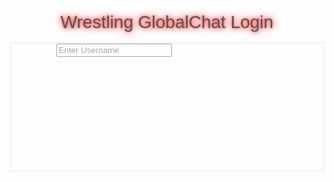 <!DOCTYPE html>
<html lang="en">
<head>
  <meta name="viewport" content="width=device-width, initial-scale=1">
  <style>
  body {font-family: Arial, Helvetica, sans-serif;
        background-image: url('https://cdn.discordapp.com/attachments/741006584510939216/1166345906669486090/IMG_4304.png');
        background-repeat: no-repeat;
        background-attachment: fixed;
        background-size: cover;
      opacity: 65%;
        color: white;
       }
  form {border: 3px solid #f1f1f1;}

  input[type=text], input[type=password] {
    width: 100%;
    padding: 12px 20px;
    margin: 8px 0;
    display: inline-block;
    border: 1px solid #ccc;
    box-sizing: border-box;
  }

  button {
    background-color: #04AA6D;
    color: white;
    padding: 14px 20px;
    margin: 8px 0;
    border: none;
    cursor: pointer;
    width: 100%;
  }

  button:hover {
    opacity: 0.8;
    }

    .cancelbtn {
      width: auto;
      padding: 10px 18px;
      background-color: #f44336;
    }

    .imgcontainer {
      text-align: center;
      margin: 24px 0 12px 0;
    }

    img.avatar {
      width: 40%;
        border-radius: 50%;
      }

  .container {
    padding: 16px;
  }

  span.psw {
    float: right;
    padding-top: 16px;
  }

  /* Change styles for span and cancel button on extra small screens */
  @media screen and (max-width: 300px) {
    span.psw {
       display: block;
       float: none;
    }
    .cancelbtn {
       width: 100%;
    }
  }
    p {
      text-align: center;
      text-shadow: 0 0 8px #FF0000, 0 0 3px #FF0000, 0 0 12px #FF0000, 0 0 10px white;
      font-size: 28px;
      color: black;

    }
    #borderimage {
      border: 20px solid transparent;
      padding: 5px;
      border-image: url(https://cdn.discordapp.com/attachments/661258334816567315/1174587889359798332/image.png) 20% round;
      margin-bottom: -10px;
    }
  </style>
    <title>Login</title>
</head>
<body>
  <p id="borderimage">Wrestling GlobalChat Login</p>
    <form id="loginForm">
   <div class="container">
      <label for="username"><b>Username</b></label>
      <input type="text" placeholder="Enter Username" name="username" id="username" required>

      <label for="psw"><b>Password</b></label>
      <input type="password" placeholder="Enter Password" name="password" id="password" required>

      <button type="submit">Login</button>
    </div>

    <div class="container" style="background-color:#f1f1f1">
      <button type="button" class="cancelbtn">Cancel</button>
      <span class="psw"> <a href="register.html">Register Here</a></span>
    </div>
  </form>
    <script src="/login.js"></script>
</body>
</html>
